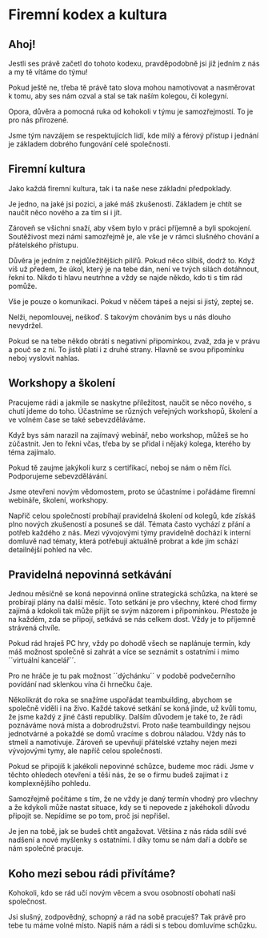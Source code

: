 # Firemní kodex a kultura 
 
## Ahoj!   
Jestli ses právě začetl do tohoto kodexu, pravděpodobně jsi již jedním z nás a my tě vítáme do týmu!   

Pokud ještě ne, třeba tě právě tato slova mohou namotivovat a nasměrovat k tomu, aby ses nám ozval a stal se tak naším kolegou, či kolegyní.  

Opora, důvěra a pomocná ruka od kohokoli v týmu je samozřejmostí. To je pro nás přirozené.   

Jsme tým navzájem se respektujících lidí, kde milý a férový přístup i jednání je základem dobrého fungování celé společnosti.   

  

## Firemní kultura   
Jako každá firemní kultura, tak i ta naše nese základní předpoklady.  

Je jedno, na jaké jsi pozici, a jaké máš zkušenosti. Základem je chtít se naučit něco nového a za tím si i jít.   

Zároveň se všichni snaží, aby všem bylo v práci příjemně a byli spokojení. Soutěživost mezi námi samozřejmě je, ale vše je v rámci slušného chování a přátelského přístupu.  

Důvěra je jedním z nejdůležitějších pilířů. Pokud něco slíbíš, dodrž to. Když víš už předem, že úkol, který je na tebe dán, není ve tvých silách dotáhnout, řekni to. Nikdo ti hlavu neutrhne a vždy se najde někdo, kdo ti s tím rád pomůže.   

Vše je pouze o komunikaci. Pokud v něčem tápeš a nejsi si jistý, zeptej se.   

Nelži, nepomlouvej, neškoď. S takovým chováním bys u nás dlouho nevydržel.   

Pokud se na tebe někdo obrátí s negativní připomínkou, zvaž, zda je v právu a pouč se z ní. To jistě platí i z druhé strany. Hlavně se svou připomínku neboj vyslovit nahlas.   

  

## Workshopy a školení  
Pracujeme rádi a jakmile se naskytne příležitost, naučit se něco nového, s chutí jdeme do toho. Účastníme se různých veřejných workshopů, školení a ve volném čase se také sebevzděláváme.  

Když bys sám narazil na zajímavý webinář, nebo workshop, můžeš se ho zúčastnit. Jen to řekni včas, třeba by se přidal i nějaký kolega, kterého by téma zajímalo.   

Pokud tě zaujme jakýkoli kurz s certifikací, neboj se nám o něm říci. Podporujeme sebevzdělávání.   

Jsme otevřeni novým vědomostem, proto se účastníme i pořádáme firemní webináře, školení, workshopy.  

Napříč celou společností probíhají pravidelná školení od kolegů, kde získáš plno nových zkušeností a posuneš se dál. Témata často vychází z přání a potřeb každého z nás. Mezi vývojovými týmy pravidelně dochází k interní domluvě nad tématy, která potřebují aktuálně probrat a kde jim schází detailnější pohled na věc.   

  

## Pravidelná nepovinná setkávání   
Jednou měsíčně se koná nepovinná online strategická schůzka, na které se probírají plány na další měsíc. Toto setkání je pro všechny, které chod firmy zajímá a kdokoli tak může přijít se svým názorem i připomínkou. Přestože je na každém, zda se připojí, setkává se nás celkem dost. Vždy je to příjemně strávená chvíle.  

Pokud rád hraješ PC hry, vždy po dohodě všech se naplánuje termín, kdy máš možnost společně si zahrát a více se seznámit s ostatními i mimo ´´virtuální kancelář´´.   

Pro ne hráče je tu pak možnost ´´dýchánku´´ v podobě podvečerního povídání nad sklenkou vína či hrnečku čaje.   

Několikrát do roka se snažíme uspořádat teambuilding, abychom se společně viděli i na živo. Každé takové setkání se koná jinde, už kvůli tomu, že jsme každý z jiné části republiky. Dalším důvodem je také to, že rádi poznáváme nová místa a dobrodružství. Proto naše teambuildingy nejsou jednotvárné a pokaždé se domů vracíme s dobrou náladou. Vždy nás to stmelí a namotivuje. Zároveň se upevňují přátelské vztahy nejen mezi vývojovými tymy, ale napříč celou společností.  

Pokud se připojíš k jakékoli nepovinné schůzce, budeme moc rádi.  Jsme v těchto ohledech otevření a těší nás, že se o firmu budeš zajímat i z komplexnějšího pohledu.   

Samozřejmě počítáme s tím, že ne vždy je daný termín vhodný pro všechny a že kdykoli může nastat situace, kdy se ti nepovede z jakéhokoli důvodu připojit se. Nepídíme se po tom, proč jsi nepřišel.   

Je jen na tobě, jak se budeš chtít angažovat. Většina z nás ráda sdílí své nadšení a nové myšlenky s ostatními. I díky tomu se nám daří a dobře se nám společně pracuje.   

  

## Koho mezi sebou rádi přivítáme?   
Kohokoli, kdo se rád učí novým věcem a svou osobností obohatí naši společnost.  

Jsi slušný, zodpovědný, schopný a rád na sobě pracuješ? Tak právě pro tebe tu máme volné místo. Napiš nám a rádi si s tebou domluvíme schůzku.
